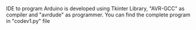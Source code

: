 IDE to program Arduino is developed using Tkinter Library, "AVR-GCC" as compiler and "avrdude" as programmer. You can find the complete program in "codev1.py" file
